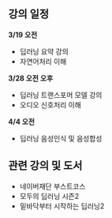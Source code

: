 ## 강의 일정

**3/19 오전**
- 딥러닝 요약 강의
- 자연어처리 이해

**3/28 오전 오후**
- 딥러닝 트랜스포머 모델 강의
- 오디오 신호처리 이해

**4/4 오전**
- 딥러닝 음성인식 및 음성합성

## 관련 강의 및 도서
- 네이버재단 부스트코스
- 모두의 딥러닝 시즌2
- 밑바닥부터 시작하는 딥러닝2
